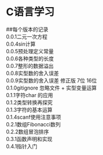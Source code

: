 # C语言学习
##每个版本的记录<br>
0.0.1二元一次方程<br>
0.0.4sin计算<br>
0.0.5预处理定义常量<br>
0.0.6各种类型的长度<br>
0.0.7整形的数据溢出<br>
0.0.8实型数的舍入误差<br>
0.0.9实型数的舍入误差 修正版  7位  16位<br>
0.1.0gitignore 忽略文件  +  实型变量运算<br>
0.1.1字符char 的应用<br>
0.1.2类型转换再探究<br>
0.1.3字符的基本运算<br>
0.1.4scanf使用注意事项<br>
0.2.1数组Fibonacci数列<br>
0.2.2数组冒泡排序<br>
0.3.1函数声明和实现<br>
0.4.1指针入门<br>